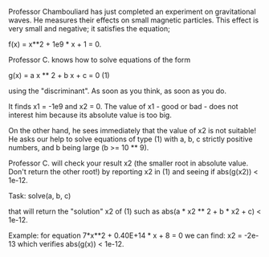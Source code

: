 Professor Chambouliard has just completed an experiment on gravitational waves. He measures their effects on small magnetic particles. This effect is very small and negative; it satisfies the equation;

f(x) = x**2 + 1e9 * x + 1 = 0.

Professor C. knows how to solve equations of the form

g(x) = a x ** 2 + b x + c = 0 (1)

using the "discriminant". As soon as you think, as soon as you do.

It finds x1 = -1e9 and x2 = 0. The value of x1 - good or bad - does not interest him because its absolute value is too big.

On the other hand, he sees immediately that the value of x2 is not suitable! He asks our help to solve equations of type (1) with a, b, c strictly positive numbers, and b being large (b >= 10 ** 9).

Professor C. will check your result x2 (the smaller root in absolute value. Don't return the other root!) by reporting x2 in (1) and seeing if abs(g(x2)) < 1e-12.

Task: solve(a, b, c)

that will return the "solution" x2 of (1) such as abs(a * x2 ** 2 + b * x2 + c) < 1e-12.

Example:
for equation 7*x**2 + 0.40E+14 * x + 8 = 0 we can find: x2 = -2e-13 which verifies abs(g(x)) < 1e-12.